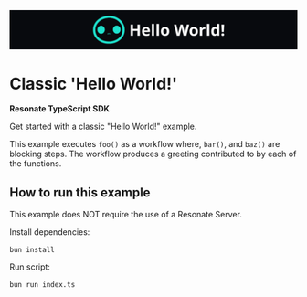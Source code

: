 ![hello world banner](/assets/hello-world-banner.png)

# Classic 'Hello World!'

**Resonate TypeScript SDK**

Get started with a classic "Hello World!" example.

This example executes `foo()` as a workflow where, `bar()`, and `baz()` are blocking steps.
The workflow produces a greeting contributed to by each of the functions.

## How to run this example

This example does NOT require the use of a Resonate Server.

Install dependencies:

```shell
bun install
```

Run script:

```shell
bun run index.ts
```
